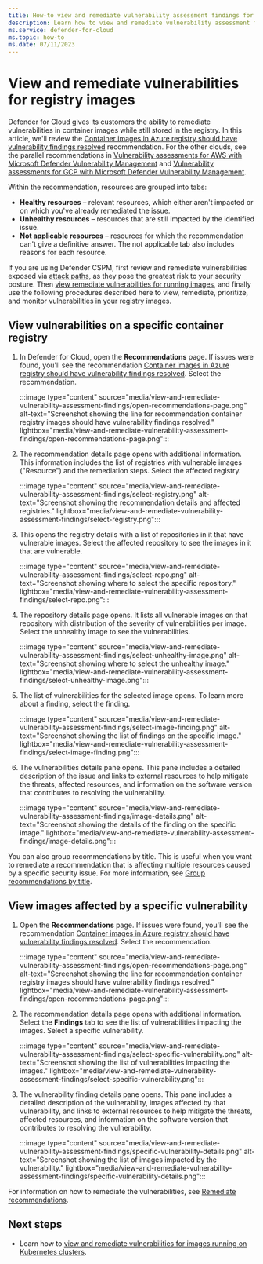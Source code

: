```yaml
---
title: How-to view and remediate vulnerability assessment findings for registry images
description: Learn how to view and remediate vulnerability assessment findings for registry images 
ms.service: defender-for-cloud
ms.topic: how-to
ms.date: 07/11/2023
---
```


# View and remediate vulnerabilities for registry images

Defender for Cloud gives its customers the ability to remediate vulnerabilities in container images while still stored in the registry. In this article, we'll review the [Container images in Azure registry should have vulnerability findings resolved](https://portal.azure.com/#blade/Microsoft_Azure_Security/RecommendationsBlade/assessmentKey/33422d8f-ab1e-42be-bc9a-38685bb567b9) recommendation. For the other clouds, see the parallel recommendations in  [Vulnerability assessments for AWS with Microsoft Defender Vulnerability Management](agentless-vulnerability-assessment-aws.md) and [Vulnerability assessments for GCP with Microsoft Defender Vulnerability Management](agentless-vulnerability-assessment-gcp.md).

Within the recommendation, resources are grouped into tabs:  

- **Healthy resources** – relevant resources, which either aren't impacted or on which you've already remediated the issue.  
- **Unhealthy resources** – resources that are still impacted by the identified issue.  
- **Not applicable resources** – resources for which the recommendation can't give a definitive answer. The not applicable tab also includes reasons for each resource.  

If you are using Defender CSPM, first review and remediate vulnerabilities exposed via [attack paths](how-to-manage-attack-path.md), as they pose the greatest risk to your security posture. Then [view remediate vulnerabilities for running images](view-and-remediate-vulnerabilities-for-images.md), and finally use the following procedures described here to view, remediate, prioritize, and monitor vulnerabilities in your registry images.

## View vulnerabilities on a specific container registry

1. In Defender for Cloud, open the **Recommendations** page. If issues were found, you'll see the recommendation [Container images in Azure registry should have vulnerability findings resolved](https://portal.azure.com/#blade/Microsoft_Azure_Security/RecommendationsBlade/assessmentKey/33422d8f-ab1e-42be-bc9a-38685bb567b9). Select the recommendation.

    :::image type="content" source="media/view-and-remediate-vulnerability-assessment-findings/open-recommendations-page.png" alt-text="Screenshot showing the line for recommendation container registry images should have vulnerability findings resolved." lightbox="media/view-and-remediate-vulnerability-assessment-findings/open-recommendations-page.png":::

1. The recommendation details page opens with additional information. This information includes the list of registries with vulnerable images ("Resource") and the remediation steps. Select the affected registry.

    :::image type="content" source="media/view-and-remediate-vulnerability-assessment-findings/select-registry.png" alt-text="Screenshot showing the recommendation details and affected registries." lightbox="media/view-and-remediate-vulnerability-assessment-findings/select-registry.png":::

1. This opens the registry details with a list of repositories in it that have vulnerable images. Select the affected repository to see the images in it that are vulnerable.

    :::image type="content" source="media/view-and-remediate-vulnerability-assessment-findings/select-repo.png" alt-text="Screenshot showing where to select the specific repository." lightbox="media/view-and-remediate-vulnerability-assessment-findings/select-repo.png":::

1. The repository details page opens. It lists all vulnerable images on that repository with distribution of the severity of vulnerabilities per image. Select the unhealthy image to see the vulnerabilities.

    :::image type="content" source="media/view-and-remediate-vulnerability-assessment-findings/select-unhealthy-image.png" alt-text="Screenshot showing where to select the unhealthy image." lightbox="media/view-and-remediate-vulnerability-assessment-findings/select-unhealthy-image.png":::

1. The list of vulnerabilities for the selected image opens. To learn more about a finding, select the finding.

    :::image type="content" source="media/view-and-remediate-vulnerability-assessment-findings/select-image-finding.png" alt-text="Screenshot showing the list of findings on the specific image." lightbox="media/view-and-remediate-vulnerability-assessment-findings/select-image-finding.png":::

1. The vulnerabilities details pane opens. This pane includes a detailed description of the issue and links to external resources to help mitigate the threats, affected resources, and information on the software version that contributes to resolving the vulnerability.  

    :::image type="content" source="media/view-and-remediate-vulnerability-assessment-findings/image-details.png" alt-text="Screenshot showing the details of the finding on the specific image." lightbox="media/view-and-remediate-vulnerability-assessment-findings/image-details.png":::

You can also group recommendations by title. This is useful when you want to remediate a recommendation that is affecting multiple resources caused by a specific security issue. For more information, see [Group recommendations by title](review-security-recommendations.md#group-recommendations-by-title).

## View images affected by a specific vulnerability

1. Open the **Recommendations** page. If issues were found, you'll see the recommendation [Container images in Azure registry should have vulnerability findings resolved](https://portal.azure.com/#blade/Microsoft_Azure_Security/RecommendationsBlade/assessmentKey/33422d8f-ab1e-42be-bc9a-38685bb567b9). Select the recommendation.

    :::image type="content" source="media/view-and-remediate-vulnerability-assessment-findings/open-recommendations-page.png" alt-text="Screenshot showing the line for recommendation container registry images should have vulnerability findings resolved." lightbox="media/view-and-remediate-vulnerability-assessment-findings/open-recommendations-page.png":::

1. The recommendation details page opens with additional information. Select the **Findings** tab to see the list of vulnerabilities impacting the images. Select a specific vulnerability.

    :::image type="content" source="media/view-and-remediate-vulnerability-assessment-findings/select-specific-vulnerability.png" alt-text="Screenshot showing the list of vulnerabilities impacting the images." lightbox="media/view-and-remediate-vulnerability-assessment-findings/select-specific-vulnerability.png":::

1. The vulnerability finding details pane opens. This pane includes a detailed description of the vulnerability, images affected by that vulnerability, and links to external resources to help mitigate the threats, affected resources, and information on the software version that contributes to resolving the vulnerability.

    :::image type="content" source="media/view-and-remediate-vulnerability-assessment-findings/specific-vulnerability-details.png" alt-text="Screenshot showing the list of images impacted by the vulnerability." lightbox="media/view-and-remediate-vulnerability-assessment-findings/specific-vulnerability-details.png":::

For information on how to remediate the vulnerabilities, see [Remediate recommendations](implement-security-recommendations.md).

## Next steps

- Learn how to [view and remediate vulnerabilities for images running on Kubernetes clusters](view-and-remediate-vulnerabilities-for-images.md).

